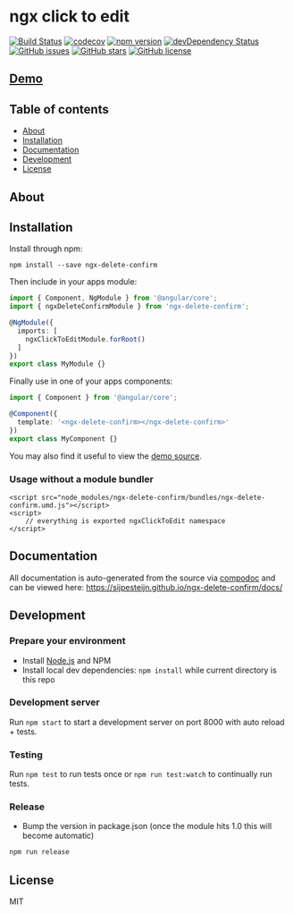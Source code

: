 # ngx click to edit
[![Build Status](https://travis-ci.org/sijpesteijn/ngx-delete-confirm.svg?branch=master)](https://travis-ci.org/sijpesteijn/ngx-delete-confirm)
[![codecov](https://codecov.io/gh/sijpesteijn/ngx-delete-confirm/branch/master/graph/badge.svg)](https://codecov.io/gh/sijpesteijn/ngx-delete-confirm)
[![npm version](https://badge.fury.io/js/ngx-delete-confirm.svg)](http://badge.fury.io/js/ngx-delete-confirm)
[![devDependency Status](https://david-dm.org/sijpesteijn/ngx-delete-confirm/dev-status.svg)](https://david-dm.org/sijpesteijn/ngx-delete-confirm?type=dev)
[![GitHub issues](https://img.shields.io/github/issues/sijpesteijn/ngx-delete-confirm.svg)](https://github.com/sijpesteijn/ngx-delete-confirm/issues)
[![GitHub stars](https://img.shields.io/github/stars/sijpesteijn/ngx-delete-confirm.svg)](https://github.com/sijpesteijn/ngx-delete-confirm/stargazers)
[![GitHub license](https://img.shields.io/badge/license-MIT-blue.svg)](https://raw.githubusercontent.com/sijpesteijn/ngx-delete-confirm/master/LICENSE)

## [Demo](https://sijpesteijn.github.io/ngx-delete-confirm/standalone_demo)

## Table of contents

- [About](#about)
- [Installation](#installation)
- [Documentation](#documentation)
- [Development](#development)
- [License](#license)

## About



## Installation

Install through npm:
```
npm install --save ngx-delete-confirm
```

Then include in your apps module:

```typescript
import { Component, NgModule } from '@angular/core';
import { ngxDeleteConfirmModule } from 'ngx-delete-confirm';

@NgModule({
  imports: [
    ngxClickToEditModule.forRoot()
  ]
})
export class MyModule {}
```

Finally use in one of your apps components:
```typescript
import { Component } from '@angular/core';

@Component({
  template: '<ngx-delete-confirm></ngx-delete-confirm>'
})
export class MyComponent {}
```

You may also find it useful to view the [demo source](https://github.com/sijpesteijn/ngx-delete-confirm/blob/master/demo/demo.component.ts).

### Usage without a module bundler
```
<script src="node_modules/ngx-delete-confirm/bundles/ngx-delete-confirm.umd.js"></script>
<script>
    // everything is exported ngxClickToEdit namespace
</script>
```

## Documentation
All documentation is auto-generated from the source via [compodoc](https://compodoc.github.io/compodoc/) and can be viewed here:
https://sijpesteijn.github.io/ngx-delete-confirm/docs/

## Development

### Prepare your environment
* Install [Node.js](http://nodejs.org/) and NPM
* Install local dev dependencies: `npm install` while current directory is this repo

### Development server
Run `npm start` to start a development server on port 8000 with auto reload + tests.

### Testing
Run `npm test` to run tests once or `npm run test:watch` to continually run tests.

### Release
* Bump the version in package.json (once the module hits 1.0 this will become automatic)
```bash
npm run release
```

## License

MIT
